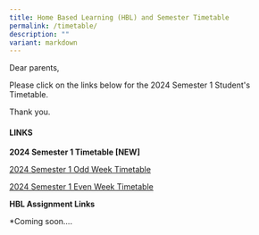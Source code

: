 ```yaml
---
title: Home Based Learning (HBL) and Semester Timetable
permalink: /timetable/
description: ""
variant: markdown
---
```

Dear parents,

Please click on the links below for the 2024 Semester 1 Student's Timetable.

Thank you.

#### **LINKS**

**2024 Semester  1 Timetable [NEW]**

[2024 Semester 1 Odd Week Timetable](/files/Timetable/2024_Semester_1_Timetable__Class__Odd_Week.pdf)

[2024 Semester 1 Even Week Timetable](/files/Timetable/2024_Semester_1_Timetable__Class__Even_Week.pdf)


**HBL Assignment Links**

*Coming soon....